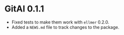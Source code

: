 # GitAI 0.1.1

* Fixed tests to make them work with `ellmer` 0.2.0. 
* Added a `NEWS.md` file to track changes to the package.
